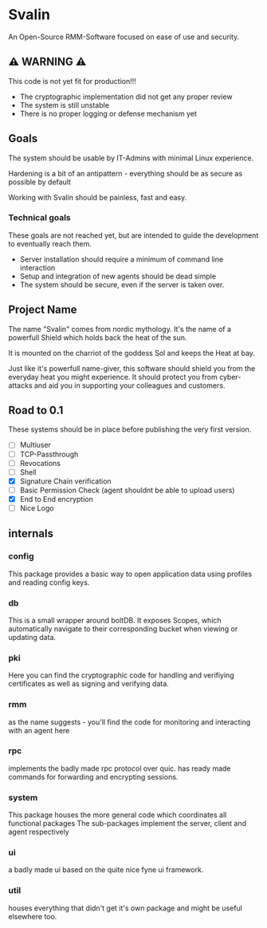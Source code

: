 # Svalin

An Open-Source RMM-Software focused on ease of use and security.

## :warning: **WARNING** :warning:

This code is not yet fit for production!!!
- The cryptographic implementation did not get any proper review
- The system is still unstable
- There is no proper logging or defense mechanism yet

## Goals

The system should be usable by IT-Admins with minimal Linux experience.

Hardening is a bit of an antipattern - everything should be as secure as possible by default

Working with Svalin should be painless, fast and easy.

### Technical goals

These goals are not reached yet, but are intended to guide the development to eventually reach them.

- Server installation should require a minimum of command line interaction
- Setup and integration of new agents should be dead simple
- The system should be secure, even if the server is taken over.

## Project Name

The name "Svalin" comes from nordic mythology. It's the name of a powerfull Shield which holds back the heat of the sun.

It is mounted on the charriot of the goddess Sol and keeps the Heat at bay.

Just like it's powerfull name-giver, this software should shield you from the everyday heat you might experience.
It should protect you from cyber-attacks and aid you in supporting your colleagues and customers. 

## Road to 0.1

These systems should be in place before publishing the very first version.

- [ ] Multiuser
- [ ] TCP-Passthrough
- [ ] Revocations
- [ ] Shell
- [X] Signature Chain verification
- [ ] Basic Permission Check (agent shouldnt be able to upload users)
- [X] End to End encryption
- [ ] Nice Logo

## internals

### config

This package provides a basic way to open application data using profiles and reading config keys.

### db

This is a small wrapper around boltDB.
It exposes Scopes, which automatically navigate to their corresponding bucket when viewing or updating data.

### pki

Here you can find the cryptographic code for handling and verifiying certificates as well as signing and verifying data.

### rmm

as the name suggests - you'll find the code for monitoring and interacting with an agent here

### rpc

implements the badly made rpc protocol over quic.
has ready made commands for forwarding and encrypting sessions.

### system
This package houses the more general code which coordinates all functional packages
The sub-packages implement the server, client and agent respectively

### ui
a badly made ui based on the quite nice fyne ui framework.

### util
houses everything that didn't get it's own package and might be useful elsewhere too.

